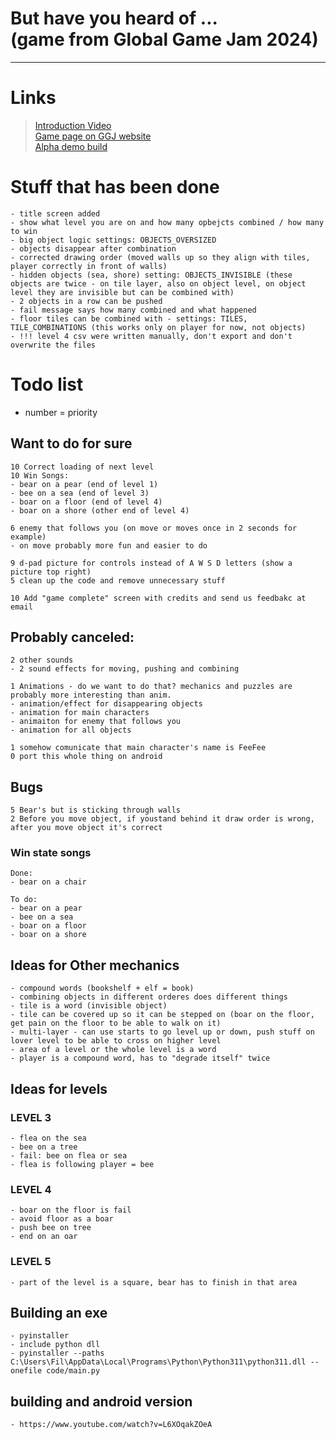 # But have you heard of ... <br> (game from Global Game Jam 2024)

---
# Links
> [Introduction Video](https://youtu.be/IBjYyKP618Y) \
> [Game page on GGJ website](https://globalgamejam.org/games/2024/have-you-heard-3) \
> [Alpha demo build](https://ggjv4.s3.us-west-1.amazonaws.com/files/games/2024/13277/exec/but_have_you_heard_of.zip?VersionId=sVb.AnX_JYuhNRnu6XyYcY1cH_XJoP2V)

# Stuff that has been done
    - title screen added
    - show what level you are on and how many opbejcts combined / how many to win
    - big object logic settings: OBJECTS_OVERSIZED
    - objects disappear after combination
    - corrected drawing order (moved walls up so they align with tiles, player correctly in front of walls)
    - hidden objects (sea, shore) setting: OBJECTS_INVISIBLE (these objects are twice - on tile layer, also on object level, on object level they are invisible but can be combined with)
    - 2 objects in a row can be pushed
    - fail message says how many combined and what happened
    - floor tiles can be combined with - settings: TILES, TILE_COMBINATIONS (this works only on player for now, not objects)
    - !!! level 4 csv were written manually, don't export and don't overwrite the files

# Todo list
- number = priority

## Want to do for sure
    
    10 Correct loading of next level
    10 Win Songs:    
    - bear on a pear (end of level 1)
    - bee on a sea (end of level 3)
    - boar on a floor (end of level 4)
    - boar on a shore (other end of level 4)

    6 enemy that follows you (on move or moves once in 2 seconds for example)
    - on move probably more fun and easier to do

    9 d-pad picture for controls instead of A W S D letters (show a picture top right)
    5 clean up the code and remove unnecessary stuff

    10 Add "game complete" screen with credits and send us feedbakc at email

## Probably canceled:    
    2 other sounds
    - 2 sound effects for moving, pushing and combining

    1 Animations - do we want to do that? mechanics and puzzles are probably more interesting than anim.
    - animation/effect for disappearing objects
    - animation for main characters
    - animaiton for enemy that follows you
    - animation for all objects

    1 somehow comunicate that main character's name is FeeFee
    0 port this whole thing on android

## Bugs

    5 Bear's but is sticking through walls
    2 Before you move object, if youstand behind it draw order is wrong, after you move object it's correct

### Win state songs

    Done:
    - bear on a chair

    To do:
    - bear on a pear
    - bee on a sea
    - boar on a floor
    - boar on a shore

## Ideas for Other mechanics

    - compound words (bookshelf + elf = book)
    - combining objects in different orderes does different things
    - tile is a word (invisible object)
    - tile can be covered up so it can be stepped on (boar on the floor, get pain on the floor to be able to walk on it)
    - multi-layer - can use starts to go level up or down, push stuff on lover level to be able to cross on higher level
    - area of a level or the whole level is a word
    - player is a compound word, has to "degrade itself" twice

## Ideas for levels

### LEVEL 3 

    - flea on the sea
    - bee on a tree
    - fail: bee on flea or sea
    - flea is following player = bee

### LEVEL 4

    - boar on the floor is fail
    - avoid floor as a boar
    - push bee on tree
    - end on an oar 

### LEVEL 5

    - part of the level is a square, bear has to finish in that area     

## Building an exe

    - pyinstaller
    - include python dll
    - pyinstaller --paths C:\Users\Fil\AppData\Local\Programs\Python\Python311\python311.dll --onefile code/main.py

## building and android version

    - https://www.youtube.com/watch?v=L6XOqakZOeA